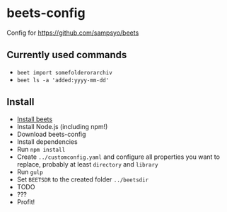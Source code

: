 # beets-config

Config for https://github.com/sampsyo/beets

## Currently used commands

- `beet import somefolderorarchiv`
- `beet ls -a 'added:yyyy-mm-dd'`

## Install

- [Install beets](http://beets.readthedocs.org/page/guides/main.html#installing)
- Install Node.js (including npm!)
- Download beets-config
- Install dependencies
- Run `npm install`
- Create `../customconfig.yaml` and configure all properties you want to replace, probably at least `directory` and `library`
- Run `gulp`
- Set `BEETSDR` to the created folder `../beetsdir`
- TODO
- ???
- Profit!
